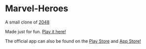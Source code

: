 # Marvel-Heroes
A small clone of [2048](https://play.google.com/store/apps/details?id=com.gabrielecirulli.app2048)

Made just for fun. [Play it here!](http://ananth-yethirajyam.github.io/Marvel-Heroes)

The official app can also be found on the [Play Store](https://play.google.com/store/apps/details?id=com.gabrielecirulli.app2048) and [App Store!](https://itunes.apple.com/us/app/2048-by-gabriele-cirulli/id868076805)
